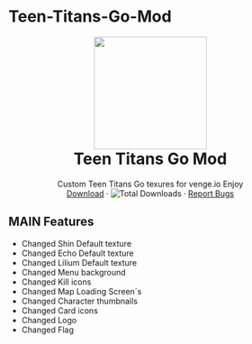 # Teen-Titans-Go-Mod
<p align="center" style="margin-bottom: 0px !important;">
  <img width="200" src="https://pasteboard.co/K0b88jp.png" align="center">
</p>

<h1 align="center" style="margin-top: 0px;">Teen Titans Go Mod</h1>

 <p align="center">
   Custom Teen Titans Go texures for venge.io Enjoy
    <br />
    <a href="https://github.com/KruzShady/vWeeb/releases/latest/download/Teen Titans-Go-Mod.zip">Download</a>
    ·
    <img alt="Total Downloads" src="https://img.shields.io/github/downloads/dezgg/Neon-Mod/total?label=Downloads">
    ·
    <a href="https://github.com/DezGG/Neon-Mod/issues">Report Bugs</a>
  </p>
</p>

## MAIN Features
- Changed Shin Default texture
- Changed Echo Default texture
- Changed Lilium Default texture
- Changed Menu background
- Changed Kill icons
- Changed Map Loading Screen´s
- Changed Character thumbnails
- Changed Card icons
- Changed Logo
- Changed Flag
